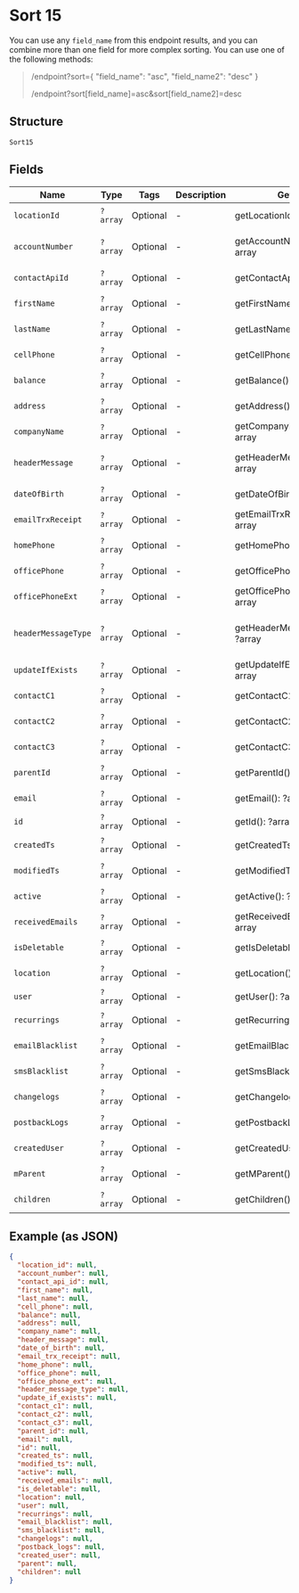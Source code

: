 
# Sort 15

You can use any `field_name` from this endpoint results, and you can combine more than one field for more complex sorting. You can use one of the following methods:

> /endpoint?sort={ "field_name": "asc", "field_name2": "desc" }
> 
> /endpoint?sort[field_name]=asc&sort[field_name2]=desc

## Structure

`Sort15`

## Fields

| Name | Type | Tags | Description | Getter | Setter |
|  --- | --- | --- | --- | --- | --- |
| `locationId` | `?array` | Optional | - | getLocationId(): ?array | setLocationId(?array locationId): void |
| `accountNumber` | `?array` | Optional | - | getAccountNumber(): ?array | setAccountNumber(?array accountNumber): void |
| `contactApiId` | `?array` | Optional | - | getContactApiId(): ?array | setContactApiId(?array contactApiId): void |
| `firstName` | `?array` | Optional | - | getFirstName(): ?array | setFirstName(?array firstName): void |
| `lastName` | `?array` | Optional | - | getLastName(): ?array | setLastName(?array lastName): void |
| `cellPhone` | `?array` | Optional | - | getCellPhone(): ?array | setCellPhone(?array cellPhone): void |
| `balance` | `?array` | Optional | - | getBalance(): ?array | setBalance(?array balance): void |
| `address` | `?array` | Optional | - | getAddress(): ?array | setAddress(?array address): void |
| `companyName` | `?array` | Optional | - | getCompanyName(): ?array | setCompanyName(?array companyName): void |
| `headerMessage` | `?array` | Optional | - | getHeaderMessage(): ?array | setHeaderMessage(?array headerMessage): void |
| `dateOfBirth` | `?array` | Optional | - | getDateOfBirth(): ?array | setDateOfBirth(?array dateOfBirth): void |
| `emailTrxReceipt` | `?array` | Optional | - | getEmailTrxReceipt(): ?array | setEmailTrxReceipt(?array emailTrxReceipt): void |
| `homePhone` | `?array` | Optional | - | getHomePhone(): ?array | setHomePhone(?array homePhone): void |
| `officePhone` | `?array` | Optional | - | getOfficePhone(): ?array | setOfficePhone(?array officePhone): void |
| `officePhoneExt` | `?array` | Optional | - | getOfficePhoneExt(): ?array | setOfficePhoneExt(?array officePhoneExt): void |
| `headerMessageType` | `?array` | Optional | - | getHeaderMessageType(): ?array | setHeaderMessageType(?array headerMessageType): void |
| `updateIfExists` | `?array` | Optional | - | getUpdateIfExists(): ?array | setUpdateIfExists(?array updateIfExists): void |
| `contactC1` | `?array` | Optional | - | getContactC1(): ?array | setContactC1(?array contactC1): void |
| `contactC2` | `?array` | Optional | - | getContactC2(): ?array | setContactC2(?array contactC2): void |
| `contactC3` | `?array` | Optional | - | getContactC3(): ?array | setContactC3(?array contactC3): void |
| `parentId` | `?array` | Optional | - | getParentId(): ?array | setParentId(?array parentId): void |
| `email` | `?array` | Optional | - | getEmail(): ?array | setEmail(?array email): void |
| `id` | `?array` | Optional | - | getId(): ?array | setId(?array id): void |
| `createdTs` | `?array` | Optional | - | getCreatedTs(): ?array | setCreatedTs(?array createdTs): void |
| `modifiedTs` | `?array` | Optional | - | getModifiedTs(): ?array | setModifiedTs(?array modifiedTs): void |
| `active` | `?array` | Optional | - | getActive(): ?array | setActive(?array active): void |
| `receivedEmails` | `?array` | Optional | - | getReceivedEmails(): ?array | setReceivedEmails(?array receivedEmails): void |
| `isDeletable` | `?array` | Optional | - | getIsDeletable(): ?array | setIsDeletable(?array isDeletable): void |
| `location` | `?array` | Optional | - | getLocation(): ?array | setLocation(?array location): void |
| `user` | `?array` | Optional | - | getUser(): ?array | setUser(?array user): void |
| `recurrings` | `?array` | Optional | - | getRecurrings(): ?array | setRecurrings(?array recurrings): void |
| `emailBlacklist` | `?array` | Optional | - | getEmailBlacklist(): ?array | setEmailBlacklist(?array emailBlacklist): void |
| `smsBlacklist` | `?array` | Optional | - | getSmsBlacklist(): ?array | setSmsBlacklist(?array smsBlacklist): void |
| `changelogs` | `?array` | Optional | - | getChangelogs(): ?array | setChangelogs(?array changelogs): void |
| `postbackLogs` | `?array` | Optional | - | getPostbackLogs(): ?array | setPostbackLogs(?array postbackLogs): void |
| `createdUser` | `?array` | Optional | - | getCreatedUser(): ?array | setCreatedUser(?array createdUser): void |
| `mParent` | `?array` | Optional | - | getMParent(): ?array | setMParent(?array mParent): void |
| `children` | `?array` | Optional | - | getChildren(): ?array | setChildren(?array children): void |

## Example (as JSON)

```json
{
  "location_id": null,
  "account_number": null,
  "contact_api_id": null,
  "first_name": null,
  "last_name": null,
  "cell_phone": null,
  "balance": null,
  "address": null,
  "company_name": null,
  "header_message": null,
  "date_of_birth": null,
  "email_trx_receipt": null,
  "home_phone": null,
  "office_phone": null,
  "office_phone_ext": null,
  "header_message_type": null,
  "update_if_exists": null,
  "contact_c1": null,
  "contact_c2": null,
  "contact_c3": null,
  "parent_id": null,
  "email": null,
  "id": null,
  "created_ts": null,
  "modified_ts": null,
  "active": null,
  "received_emails": null,
  "is_deletable": null,
  "location": null,
  "user": null,
  "recurrings": null,
  "email_blacklist": null,
  "sms_blacklist": null,
  "changelogs": null,
  "postback_logs": null,
  "created_user": null,
  "parent": null,
  "children": null
}
```

